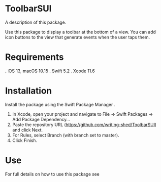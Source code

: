 # ToolbarSUI

A description of this package.

Use this package to display a toolbar at the bottom of a view. You can add icon buttons to the view that generate events when the user taps them.

# Requirements


. iOS 13, macOS 10.15
. Swift 5.2
. Xcode 11.6

# Installation

Install the package using the Swift Package Manager .

1. In Xcode, open your project and navigate to File → Swift Packages → Add Package Dependency...
2. Paste the repository URL (https://github.com/writing-shed/ToolbarSUI) and click Next.
3. For Rules, select Branch (with branch set to master).
4. Click Finish.

# Use

For full details on how to use  this package see 



